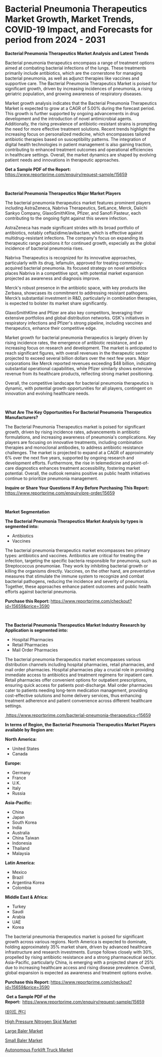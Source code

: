 <p><h1>Bacterial Pneumonia Therapeutics Market Growth, Market Trends, COVID-19 Impact, and Forecasts for period from 2024 - 2031</h1></p><p><strong>Bacterial Pneumonia Therapeutics Market Analysis and Latest Trends</strong></p>
<p><p>Bacterial pneumonia therapeutics encompass a range of treatment options aimed at combating bacterial infections of the lungs. These treatments primarily include antibiotics, which are the cornerstone for managing bacterial pneumonia, as well as adjunct therapies like vaccines and supportive care. The Bacterial Pneumonia Therapeutics Market is poised for significant growth, driven by increasing incidences of pneumonia, a rising geriatric population, and growing awareness of respiratory diseases.</p><p>Market growth analysis indicates that the Bacterial Pneumonia Therapeutics Market is expected to grow at a CAGR of 5.00% during the forecast period. This growth is further supported by ongoing advancements in drug development and the introduction of novel antimicrobial agents. Additionally, the rising prevalence of antibiotic-resistant strains is prompting the need for more effective treatment solutions. Recent trends highlight the increasing focus on personalized medicine, which encompasses tailored antibiotic therapies based on susceptibility patterns. The integration of digital health technologies in patient management is also gaining traction, contributing to enhanced treatment outcomes and operational efficiencies in healthcare settings. Overall, the market dynamics are shaped by evolving patient needs and innovations in therapeutic approaches.</p></p>
<p><strong>Get a Sample PDF of the Report:&nbsp;</strong> <a href="https://www.reportprime.com/enquiry/request-sample/15659?utm_campaign=1080&utm_medium=2&utm_source=Github&utm_content=ia&utm_term=30112024&utm_id=bacterial-pneumonia-therapeutics">https://www.reportprime.com/enquiry/request-sample/15659</a></p>
<p>&nbsp;</p>
<p><strong>Bacterial Pneumonia Therapeutics Major Market Players</strong></p>
<p><p>The bacterial pneumonia therapeutics market features prominent players including AstraZeneca, Nabriva Therapeutics, SetLance, Merck, Daiichi Sankyo Company, GlaxoSmithKline, Pfizer, and Sanofi Pasteur, each contributing to the ongoing fight against this severe infection.</p><p>AstraZeneca has made significant strides with its broad portfolio of antibiotics, notably ceftazidime/avibactam, which is effective against multidrug-resistant infections. The company's focus on expanding its therapeutic range positions it for continued growth, especially as the global incidence of bacterial pneumonia rises.</p><p>Nabriva Therapeutics is recognized for its innovative approaches, particularly with its drug, lefamulin, approved for treating community-acquired bacterial pneumonia. Its focused strategy on novel antibiotics places Nabriva in a competitive spot, with potential market expansion projected as awareness and diagnosis improve.</p><p>Merck's robust presence in the antibiotic space, with key products like Zerbaxa, showcases its commitment to addressing resistant pathogens. Merck’s substantial investment in R&D, particularly in combination therapies, is expected to bolster its market share significantly.</p><p>GlaxoSmithKline and Pfizer are also key competitors, leveraging their extensive portfolios and global distribution networks. GSK's initiatives in respiratory infections and Pfizer's strong pipeline, including vaccines and therapeutics, enhance their competitive edge.</p><p>Market growth for bacterial pneumonia therapeutics is largely driven by rising incidence rates, the emergence of antibiotic resistance, and an increasing focus on research and development. The market is anticipated to reach significant figures, with overall revenues in the therapeutic sector projected to exceed several billion dollars over the next few years. Major corporations like Merck reported revenues exceeding $48 billion, indicating substantial operational capabilities, while Pfizer similarly shows extensive revenue from its healthcare products, reflecting strong market positioning. </p><p>Overall, the competitive landscape for bacterial pneumonia therapeutics is dynamic, with potential growth opportunities for all players, contingent on innovation and evolving healthcare needs.</p></p>
<p>&nbsp;</p>
<p><strong>What Are The Key Opportunities For Bacterial Pneumonia Therapeutics Manufacturers?</strong></p>
<p><p>The Bacterial Pneumonia Therapeutics market is poised for significant growth, driven by rising incidence rates, advancements in antibiotic formulations, and increasing awareness of pneumonia's complications. Key players are focusing on innovative treatments, including combination therapies and monoclonal antibodies, to address antibiotic resistance challenges. The market is projected to expand at a CAGR of approximately 6% over the next five years, supported by ongoing research and development efforts. Furthermore, the rise in telemedicine and point-of-care diagnostics enhances treatment accessibility, fostering market potential. Overall, the outlook remains positive as public health initiatives continue to prioritize pneumonia management.</p></p>
<p><strong>Inquire or Share Your Questions If Any Before Purchasing This Report:</strong> <a href="https://www.reportprime.com/enquiry/pre-order/15659?utm_campaign=1080&utm_medium=2&utm_source=Github&utm_content=ia&utm_term=30112024&utm_id=bacterial-pneumonia-therapeutics">https://www.reportprime.com/enquiry/pre-order/15659</a></p>
<p>&nbsp;</p>
<p><strong>Market Segmentation</strong></p>
<p><strong>The Bacterial Pneumonia Therapeutics Market Analysis by types is segmented into:</strong></p>
<p><ul><li>Antibiotics</li><li>Vaccines</li></ul></p>
<p><p>The bacterial pneumonia therapeutics market encompasses two primary types: antibiotics and vaccines. Antibiotics are critical for treating the infection, targeting the specific bacteria responsible for pneumonia, such as Streptococcus pneumoniae. They work by inhibiting bacterial growth or killing the organisms directly. Vaccines, on the other hand, are preventative measures that stimulate the immune system to recognize and combat bacterial pathogens, reducing the incidence and severity of pneumonia. Together, these approaches enhance patient outcomes and public health efforts against bacterial pneumonia.</p></p>
<p><strong>Purchase this Report:&nbsp;</strong><a href="https://www.reportprime.com/checkout?id=15659&price=3590&utm_campaign=1080&utm_medium=2&utm_source=Github&utm_content=ia&utm_term=30112024&utm_id=bacterial-pneumonia-therapeutics">https://www.reportprime.com/checkout?id=15659&price=3590</a></p>
<p>&nbsp;</p>
<p><strong>The Bacterial Pneumonia Therapeutics Market Industry Research by Application is segmented into:</strong></p>
<p><ul><li>Hospital Pharmacies</li><li>Retail Pharmacies</li><li>Mail Order Pharmacies</li></ul></p>
<p><p>The bacterial pneumonia therapeutics market encompasses various distribution channels including hospital pharmacies, retail pharmacies, and mail order pharmacies. Hospital pharmacies play a crucial role in providing immediate access to antibiotics and treatment regimens for inpatient care. Retail pharmacies offer convenient options for outpatient prescriptions, ensuring quick access for patients post-discharge. Mail order pharmacies cater to patients needing long-term medication management, providing cost-effective solutions and home delivery services, thus enhancing treatment adherence and patient convenience across different healthcare settings.</p></p>
<p><a href="https://www.reportprime.com/bacterial-pneumonia-therapeutics-r15659?utm_campaign=1080&utm_medium=2&utm_source=Github&utm_content=ia&utm_term=30112024&utm_id=bacterial-pneumonia-therapeutics">&nbsp;https://www.reportprime.com/bacterial-pneumonia-therapeutics-r15659</a></p>
<p><strong>In terms of Region, the Bacterial Pneumonia Therapeutics Market Players available by Region are:</strong></p>
<p>
    <p> <strong> North America: </strong>
        <ul>
            <li>United States</li>
            <li>Canada</li>
        </ul>
        </p> 
    <p> <strong> Europe: </strong>
        <ul>
            <li>Germany</li>
            <li>France</li>
            <li>U.K.</li>
            <li>Italy</li>
            <li>Russia</li>
        </ul>
        </p> 
    <p> <strong> Asia-Pacific: </strong>
        <ul>
            <li>China</li>
            <li>Japan</li>
            <li>South Korea</li>
            <li>India</li>
            <li>Australia</li>
            <li>China Taiwan</li>
            <li>Indonesia</li>
            <li>Thailand</li>
            <li>Malaysia</li>
        </ul>
        </p> 
    <p> <strong> Latin America: </strong>
        <ul>
            <li>Mexico</li>
            <li>Brazil</li>
            <li>Argentina Korea</li>
            <li>Colombia</li>
        </ul>
        </p> 
    <p> <strong> Middle East & Africa: </strong>
        <ul>
            <li>Turkey</li>
            <li>Saudi</li>
            <li>Arabia</li>
            <li>UAE</li>
            <li>Korea</li>
        </ul>
    </p>
    </p>
<p><p>The bacterial pneumonia therapeutics market is poised for significant growth across various regions. North America is expected to dominate, holding approximately 35% market share, driven by advanced healthcare infrastructure and research investments. Europe follows closely with 30%, propelled by rising antibiotic resistance and a strong pharmaceutical sector. Asia-Pacific, particularly China, is emerging with a projected share of 25% due to increasing healthcare access and rising disease prevalence. Overall, global expansion is expected as awareness and treatment options evolve.</p></p>
<p><strong>Purchase this Report: </strong><a href="https://www.reportprime.com/checkout?id=15659&price=3590&utm_campaign=1080&utm_medium=2&utm_source=Github&utm_content=ia&utm_term=30112024&utm_id=bacterial-pneumonia-therapeutics">https://www.reportprime.com/checkout?id=15659&price=3590</a></p>
<p>&nbsp;<strong>Get a Sample PDF of the Report:&nbsp;&nbsp;</strong><a href="https://www.reportprime.com/enquiry/request-sample/15659?utm_campaign=1080&utm_medium=2&utm_source=Github&utm_content=ia&utm_term=30112024&utm_id=bacterial-pneumonia-therapeutics">https://www.reportprime.com/enquiry/request-sample/15659</a></p>
<p><strong></strong></p>
<p><p><a href="https://github.com/sougarounis/Market-Research-Report-List-6/blob/main/792215026715.md?utm_campaign=1080&utm_medium=2&utm_source=Github&utm_content=ia&utm_term=30112024&utm_id=bacterial-pneumonia-therapeutics">데이트 캔디</a></p><p><a href="https://issuu.com/reportprime-2/docs/high-pressure-nitrogen-skid-market-size-2030.pptx?utm_campaign=1080&utm_medium=2&utm_source=Github&utm_content=ia&utm_term=30112024&utm_id=bacterial-pneumonia-therapeutics">High Pressure Nitrogen Skid Market</a></p><p><a href="https://www.linkedin.com/pulse/large-baler-market-analysis-report-revenue-forecast-107-cagr-aowhc?utm_campaign=1080&utm_medium=2&utm_source=Github&utm_content=ia&utm_term=30112024&utm_id=bacterial-pneumonia-therapeutics">Large Baler Market</a></p><p><a href="https://www.linkedin.com/pulse/small-baler-market-trends-2024-2031-detailed-82-cagr-analysis-mkgmc?utm_campaign=1080&utm_medium=2&utm_source=Github&utm_content=ia&utm_term=30112024&utm_id=bacterial-pneumonia-therapeutics">Small Baler Market</a></p><p><a href="https://issuu.com/reportprime-2/docs/autonomous-forklift-truck-market-size-2030.pptx?utm_campaign=1080&utm_medium=2&utm_source=Github&utm_content=ia&utm_term=30112024&utm_id=bacterial-pneumonia-therapeutics">Autonomous Forklift Truck Market</a></p></p>